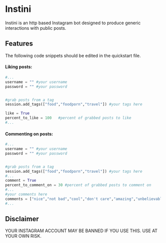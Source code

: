 # Instini

Instini is an http based Instagram bot designed to produce generic interactions with public posts.


## Features

The following code snippets should be edited in the quickstart file. <br>


#### Liking posts:
```python
#...
username = "" #your username
password = "" #your password


#grab posts from a tag
session.add_tags(["food","foodporn","travel"]) #your tags here

like = True
percent_to_like = 100   #percent of grabbed posts to like
#...
```


#### Commenting on posts:
```python
#...
username = "" #your username
password = "" #your password


#grab posts from a tag
session.add_tags(["food","foodporn","travel"]) #your tags here
#...
comment = True
percent_to_comment_on = 30 #percent of grabbed posts to comment on
#...
#your comments here
comments = ["nice","not bad","cool","don't care","amazing","unbelievable","Post more like this!","fire","looks good","f4f?","do you know any good hashtags for posts like this??"]
#...
```

## Disclaimer

YOUR INSTAGRAM ACCOUNT MAY BE BANNED IF YOU USE THIS. USE AT YOUR OWN RISK.
